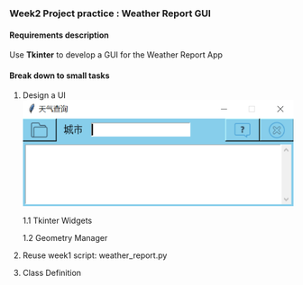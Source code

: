 ### Week2 Project practice : Weather Report GUI

#### Requirements description
    
Use **Tkinter** to develop a GUI for the Weather Report App

#### Break down to small tasks

1. Design a UI 
![](/assets/ch2/GUI.PNG)

    1.1 Tkinter Widgets
    
    1.2 Geometry Manager
  
2. Reuse week1 script: weather_report.py
3. Class Definition



